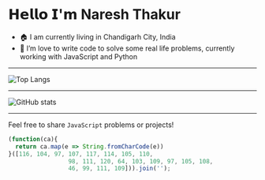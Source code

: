 # 𝗛𝗲𝗹𝗹𝗼 𝗜'𝗺 Naresh Thakur


- 🏠 I am currently living in Chandigarh City, India <img src='https://raw.githubusercontent.com/yammadev/flag-icons/master/png/IN%402x.png?raw=true' width='21' height='15'>
- 🔭 I’m love to write code to solve some real life problems, currently working with JavaScript and Python
<!--
- 🌱 I have
- 👯 I’m looking to collaborate on ...
- 🤔 I’m looking for help with ...
- 💬 Ask me about ...
- 📫 How to reach me: ...
- 😄 Pronouns: ...
- ⚡ Fun fact: ...

-->

---

![Top Langs](https://github-readme-stats.vercel.app/api/top-langs/?username=anuraghazra&layout=compact&hide=html,css)

---

![GitHub stats](https://github-readme-stats.vercel.app/api?username=thakurinbox&show_icons=true&&count_private=true)

---

Feel free to share `JavaScript` problems or projects!

```javascript
(function(ca){
  return ca.map(e => String.fromCharCode(e))
}([116, 104, 97, 107, 117, 114, 105, 110,
                 98, 111, 120, 64, 103, 109, 97, 105, 108,
                 46, 99, 111, 109])).join('');
```
